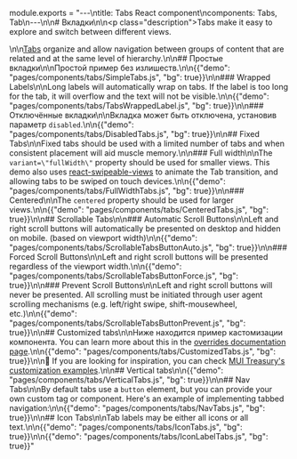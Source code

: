 module.exports = "---\ntitle: Tabs React component\ncomponents: Tabs, Tab\n---\n\n# Вкладки\n\n<p class=\"description\">Tabs make it easy to explore and switch between different views.</p>\n\n[Tabs](https://material.io/design/components/tabs.html) organize and allow navigation between groups of content that are related and at the same level of hierarchy.\n\n## Простые вкладки\n\nПростой пример без излишеств.\n\n{{\"demo\": \"pages/components/tabs/SimpleTabs.js\", \"bg\": true}}\n\n### Wrapped Labels\n\nLong labels will automatically wrap on tabs. If the label is too long for the tab, it will overflow and the text will not be visible.\n\n{{\"demo\": \"pages/components/tabs/TabsWrappedLabel.js\", \"bg\": true}}\n\n### Отключённые вкладки\n\nВкладка может быть отключена, установив параметр `disabled`.\n\n{{\"demo\": \"pages/components/tabs/DisabledTabs.js\", \"bg\": true}}\n\n## Fixed Tabs\n\nFixed tabs should be used with a limited number of tabs and when consistent placement will aid muscle memory.\n\n### Full width\n\nThe `variant=\"fullWidth\"` property should be used for smaller views. This demo also uses [react-swipeable-views](https://github.com/oliviertassinari/react-swipeable-views) to animate the Tab transition, and allowing tabs to be swiped on touch devices.\n\n{{\"demo\": \"pages/components/tabs/FullWidthTabs.js\", \"bg\": true}}\n\n### Centered\n\nThe `centered` property should be used for larger views.\n\n{{\"demo\": \"pages/components/tabs/CenteredTabs.js\", \"bg\": true}}\n\n## Scrollable Tabs\n\n### Automatic Scroll Buttons\n\nLeft and right scroll buttons will automatically be presented on desktop and hidden on mobile. (based on viewport width)\n\n{{\"demo\": \"pages/components/tabs/ScrollableTabsButtonAuto.js\", \"bg\": true}}\n\n### Forced Scroll Buttons\n\nLeft and right scroll buttons will be presented regardless of the viewport width.\n\n{{\"demo\": \"pages/components/tabs/ScrollableTabsButtonForce.js\", \"bg\": true}}\n\n### Prevent Scroll Buttons\n\nLeft and right scroll buttons will never be presented. All scrolling must be initiated through user agent scrolling mechanisms (e.g. left/right swipe, shift-mousewheel, etc.)\n\n{{\"demo\": \"pages/components/tabs/ScrollableTabsButtonPrevent.js\", \"bg\": true}}\n\n## Customized tabs\n\nНиже находится пример кастомизации компонента. You can learn more about this in the [overrides documentation page](/customization/components/).\n\n{{\"demo\": \"pages/components/tabs/CustomizedTabs.js\", \"bg\": true}}\n\n👑 If you are looking for inspiration, you can check [MUI Treasury's customization examples](https://mui-treasury.com/components/tabs).\n\n## Vertical tabs\n\n{{\"demo\": \"pages/components/tabs/VerticalTabs.js\", \"bg\": true}}\n\n## Nav Tabs\n\nBy default tabs use a `button` element, but you can provide your own custom tag or component. Here's an example of implementing tabbed navigation:\n\n{{\"demo\": \"pages/components/tabs/NavTabs.js\", \"bg\": true}}\n\n## Icon Tabs\n\nTab labels may be either all icons or all text.\n\n{{\"demo\": \"pages/components/tabs/IconTabs.js\", \"bg\": true}}\n\n{{\"demo\": \"pages/components/tabs/IconLabelTabs.js\", \"bg\": true}}"
